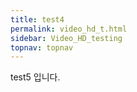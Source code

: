 ```yaml
---
title: test4
permalink: video_hd_t.html
sidebar: Video_HD_testing
topnav: topnav
---
```


test5 입니다.